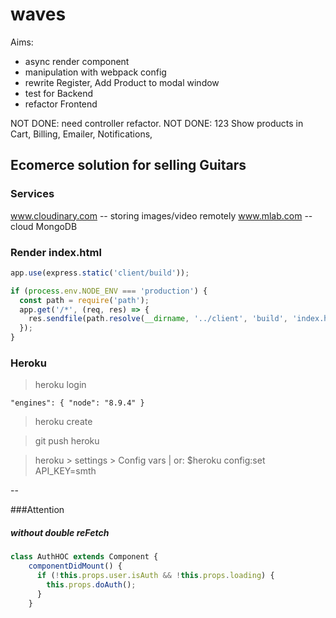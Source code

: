# waves

Aims:
- async render component
- manipulation with webpack config
- rewrite Register, Add Product to modal window
- test for Backend
- refactor Frontend


NOT DONE: need controller refactor.
NOT DONE: 123 Show products in Cart, Billing, Emailer, Notifications,


## Ecomerce solution for selling Guitars


### Services
www.cloudinary.com -- storing images/video remotely
www.mlab.com -- cloud MongoDB


### Render index.html

```javascript
app.use(express.static('client/build'));

if (process.env.NODE_ENV === 'production') {
  const path = require('path');
  app.get('/*', (req, res) => {
    res.sendfile(path.resolve(__dirname, '../client', 'build', 'index.html'));
  });
}
```


### Heroku


> heroku login

`
"engines": {
    "node": "8.9.4"
  }
`
> heroku create

> git push heroku

> heroku > settings > Config vars | or: $heroku config:set API_KEY=smth


--

###Attention

##### without double reFetch
```javascript
class AuthHOC extends Component {
    componentDidMount() {
      if (!this.props.user.isAuth && !this.props.loading) {
        this.props.doAuth();
      }
    }

```









